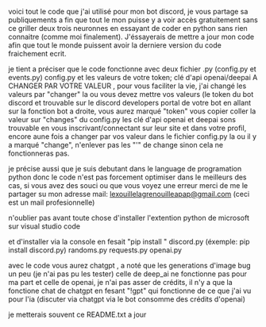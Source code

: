 voici tout le code que j'ai utilisé pour mon bot discord, je vous partage sa publiquements a fin que tout le mon puisse y a voir accès gratuitement sans ce griller deux trois neuronnes en essayant de coder en python sans rien connaitre (comme moi finalement).
J'éssayerais de mettre a jour mon code afin que tout le monde puissent avoir la derniere version du code fraichement ecrit.

je tient a préciser que le code fonctionne avec deux fichier .py (config.py et events.py) config.py et les valeurs de votre token; clé d'api openai/deepai A CHANGER PAR VOTRE VALEUR , pour vous faciliter la vie, j'ai changé les valeurs par "changer" la ou vous devez mettre vos valeurs (le token du bot discord et trouvable sur le discord developers portal de votre bot en allant sur la fonction bot a droite, vous aurez marqué "token" vous copier coller la valeur sur "changes" du config.py les clé d'api openai et deepai sons trouvable en vous inscrivant/connectant sur leur site et dans votre profil, encore aune fois a changer par vos valeur dans le fichier config.py la ou il y a marqué "change", n'enlever pas les "'" de change sinon cela ne fonctionneras pas.

je précise aussi que je suis debutant dans le language de programation python donc le code n'est pas forcement optimiser dans le meilleurs des cas, si vous avez des souci ou que vous voyez une erreur merci de me le partager su mon adresse mail: lexouillelagrenouilleapap@gmail.com        (ceci est un mail profesionnelle)


n'oublier pas avant toute chose d'installer l'extention python de microsoft sur visual studio code 

et d'installer via la console en fesait "pip install "
discord.py (éxemple: pip install discord.py)
randoms.py
requests.py
openai.py

avec le code vous aurez chatgpt , a noté que les generations d'image bug un peu (je n'ai pas pu les tester) celle de deep_ai ne fonctionne pas pour ma part et celle de openai, je n'ai pas asser de crédits, il n'y a que la fonctione chat de chatgpt en fesant "!gpt" qui fonctionne de ce que j'ai vu pour l'ia (discuter via chatgpt via le bot consomme des crédits d'openai)




je metterais souvent ce README.txt a jour 


